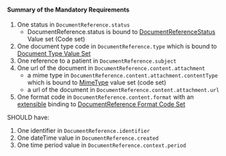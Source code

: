 #### Summary of the Mandatory Requirements

1.  One status in `DocumentReference.status`
    -   DocumentReference.status is bound to [DocumentReferenceStatus] Value set (Code set)
1.  One document type code in `DocumentReference.type` which is bound to [Document Type Value Set]
1.  One reference to a patient in `DocumentReference.subject`
1.  One url of the document in `DocumentReference.content.attachment`
    -   a mime type in `DocumentReference.content.attachment.contentType` which is bound to [MimeType] value set (code set)
    -   a url of the document in `DocumentReference.content.attachment.url`
1.  One format code in `DocumentReference.content.format` with an [extensible](http://hl7.org/fhir/terminologies.html#extensible) binding to [DocumentReference Format Code Set]

SHOULD have:

1.  One identifier in `DocumentReference.identifier`
1.  One dateTime value in `DocumentReference.created`
1.  One time period value in `DocumentReference.context.period`

  [Document Type Value Set]: http://hl7.org/fhir/ValueSet-c80-doc-typecodes.html
  [DocumentReferenceStatus]: http://hl7.org/fhir/ValueSet-document-reference-status.html
  [MimeType]: http://www.rfc-editor.org/bcp/bcp13.txt#
  [DocumentReference Format Code Set]: http://hl7.org/fhir/ValueSet-formatcodes.html
  [FHIR Binary Resource]: http://hl7.org/fhir/binary.html
